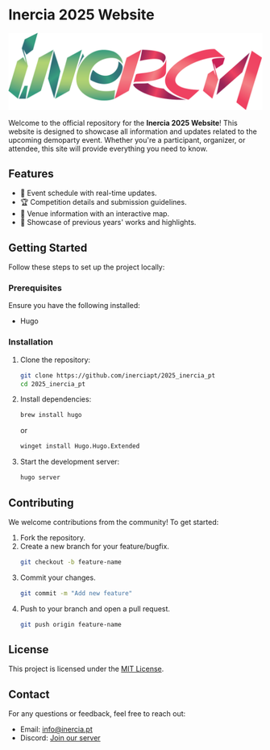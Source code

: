 # Inercia 2025 Website

![Demoparty Logo](static/images/inercia_logo_grad.svg)

Welcome to the official repository for the **Inercia 2025 Website**! This website is designed to showcase all information and updates related to the upcoming demoparty event. Whether you're a participant, organizer, or attendee, this site will provide everything you need to know.

## Features

- 📅 Event schedule with real-time updates.
- 🏆 Competition details and submission guidelines.
- 📍 Venue information with an interactive map.
- 🎨 Showcase of previous years' works and highlights.

## Getting Started

Follow these steps to set up the project locally:

### Prerequisites

Ensure you have the following installed:

- Hugo

### Installation

1. Clone the repository:

   ```bash
   git clone https://github.com/inerciapt/2025_inercia_pt
   cd 2025_inercia_pt
   ```

2. Install dependencies:

   ```bash
   brew install hugo
   ```

   or

   ```bash
   winget install Hugo.Hugo.Extended
   ```

3. Start the development server:

   ```bash
   hugo server
   ```

## Contributing

We welcome contributions from the community! To get started:

1. Fork the repository.
2. Create a new branch for your feature/bugfix.
   ```bash
   git checkout -b feature-name
   ```
3. Commit your changes.
   ```bash
   git commit -m "Add new feature"
   ```
4. Push to your branch and open a pull request.
   ```bash
   git push origin feature-name
   ```

## License

This project is licensed under the [MIT License](LICENSE).

## Contact

For any questions or feedback, feel free to reach out:

- Email: info@inercia.pt
- Discord: [Join our server](http://discord.inercia.pt/)
